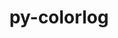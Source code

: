 ---
title: "py-colorlog"
layout: cache
categories: [package, develop]
meta: {"compilers": ["none"], "num_specs": 3, "num_specs_by_stack": {"hep": 3, "root": 3}, "oss": ["ubuntu22.04"], "platforms": ["linux"], "stacks": ["hep", "root"], "targets": ["x86_64_v3"], "versions": ["6.8.2"]}
spec_details: [{"compiler": "none", "hash": "62igs3nzoyq5qdwthsmx2kjv5grqxjim", "os": "ubuntu22.04", "platform": "linux", "size": "-", "stacks": ["hep", "root"], "target": "x86_64_v3", "variants": ["build_system=python_pip"], "versions": ["6.8.2"]}, {"compiler": "none", "hash": "abgpwwlmbbmq3gwa64susgu7s6t7gica", "os": "ubuntu22.04", "platform": "linux", "size": "-", "stacks": ["hep", "root"], "target": "x86_64_v3", "variants": ["build_system=python_pip"], "versions": ["6.8.2"]}, {"compiler": "none", "hash": "gdjewtt3ebmiqxe5svoqfxs2cbpgftll", "os": "ubuntu22.04", "platform": "linux", "size": "-", "stacks": ["hep", "root"], "target": "x86_64_v3", "variants": ["build_system=python_pip"], "versions": ["6.8.2"]}]
---